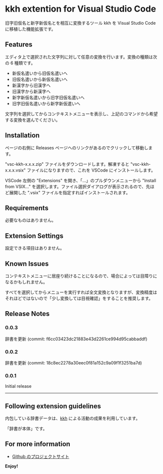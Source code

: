 # kkh extention for Visual Studio Code

旧字旧仮名と新字新仮名とを相互に変換するツール kkh を Visual Studio Code に移植した機能拡張です。

## Features

エディタ上で選択された文字列に対して任意の変換を行います。変換の種類は次の 6 種類です。

- 新仮名遣いから旧仮名遣いへ
- 旧仮名遣いから新仮名遣いへ
- 新漢字から旧漢字へ
- 旧漢字から新漢字へ
- 新字新仮名遣いから旧字旧仮名遣いへ
- 旧字旧仮名遣いから新字新仮遣いへ

文字列を選択してからコンテキストメニューを表示し、上記のコマンドから希望する変換を選んでください。

## Installation
ページの右側に Releases ページへのリンクがあるのでクリックして移動します。

"vsc-kkh-x.x.x.zip" ファイルをダウンロードします。解凍すると "vsc-kkh-x.x.x.vsix" ファイルになりますので、これを VSCode にインストールします。

VSCode 左側の "Extensions" を開き、「…」のプルダウンメニューから "Install from VSIX..." を選択します。ファイル選択ダイアログが表示されるので、先ほど展開した ".vsix" ファイルを指定すればインストールされます。

## Requirements

必要なものはありません。

## Extension Settings

設定できる項目はありません。

## Known Issues

コンテキストメニューに居座り続けることになるので、場合によっては目障りになるかもしれません。

すべてを選択してからメニューを実行すれば全文変換となりますが、変換精度はそれほどではないので「少し変換しては目視確認」をすることを推奨します。

## Release Notes

### 0.0.3
辞書を更新 (commit: f6cc03423dc21883e43d2261ce994d95cabbaddf)

### 0.0.2
辞書を更新 (commit: 18c8ec2278a30eec0f81a152c9a09f1f3251ba7d)

### 0.0.1
Initial release

-------------------------------------------------------------------------------

## Following extension guidelines

内包している辞書データは、[kkh](https://github.com/okikae/kkh) による活動の成果を利用しています。

「辞書が本体」です。

## For more information

- [Github のプロジェクトサイト](https://github.com/okikae)

**Enjoy!**
